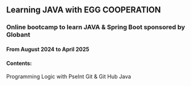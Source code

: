 ## Learning JAVA with EGG COOPERATION

### Online bootcamp to learn JAVA & Spring Boot sponsored by Globant

#### From August 2024 to April 2025

#### Contents:

Programming Logic with PseInt
Git & Git Hub
Java
